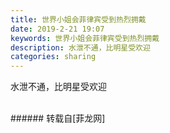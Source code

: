 ```yaml
---
title: 世界小姐会菲律宾受到热烈拥戴
date: 2019-2-21 19:07
keywords: 世界小姐会菲律宾受到热烈拥戴
description: 水泄不通，比明星受欢迎
categories: sharing
---
```

<td class="t_f" id="postmessage_3087467">

水泄不通，比明星受欢迎<br/>
<img alt="" border="0" class="zoom" data-cf-modified-cd41848e7f34d05449061fe9-="" file="http://www.flw.ph/data/appbyme/upload/image/201902/21/q6dMkTr7TA8R.jpg" id="aimg_zfc7Z" lazyloadthumb="1" onclick="" onmouseover="" src="http://www.flw.ph/data/appbyme/upload/image/201902/21/q6dMkTr7TA8R.jpg"/><br/>
<br/>
</td>
###### 转载自[菲龙网]